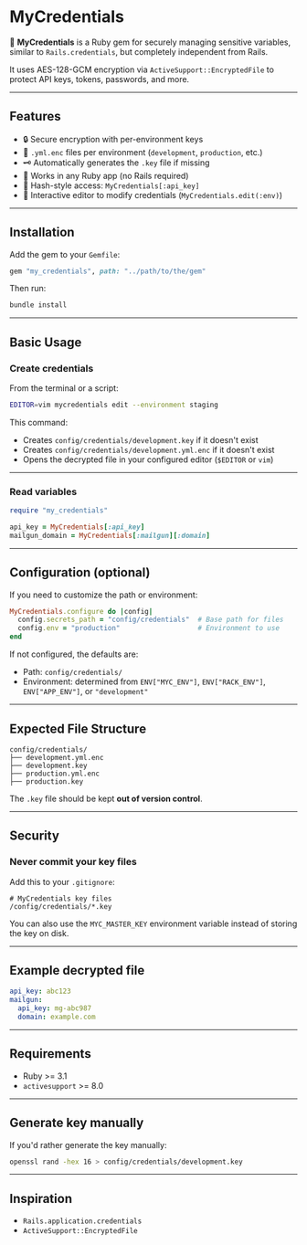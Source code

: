 # MyCredentials

🔐 **MyCredentials** is a Ruby gem for securely managing sensitive variables, similar to `Rails.credentials`, but completely independent from Rails.

It uses AES-128-GCM encryption via `ActiveSupport::EncryptedFile` to protect API keys, tokens, passwords, and more.

---

## Features

- 🔒 Secure encryption with per-environment keys
- 📄 `.yml.enc` files per environment (`development`, `production`, etc.)
- 🗝️ Automatically generates the `.key` file if missing
- 🧪 Works in any Ruby app (no Rails required)
- 🧰 Hash-style access: `MyCredentials[:api_key]`
- 📝 Interactive editor to modify credentials (`MyCredentials.edit(:env)`)

---

## Installation

Add the gem to your `Gemfile`:

```ruby
gem "my_credentials", path: "../path/to/the/gem"
```

Then run:

```bash
bundle install
```

---

## Basic Usage

### Create credentials

From the terminal or a script:

```bash
EDITOR=vim mycredentials edit --environment staging
```

This command:

- Creates `config/credentials/development.key` if it doesn't exist
- Creates `config/credentials/development.yml.enc` if it doesn't exist
- Opens the decrypted file in your configured editor (`$EDITOR` or `vim`)

---

### Read variables

```ruby
require "my_credentials"

api_key = MyCredentials[:api_key]
mailgun_domain = MyCredentials[:mailgun][:domain]
```

---

## Configuration (optional)

If you need to customize the path or environment:

```ruby
MyCredentials.configure do |config|
  config.secrets_path = "config/credentials"  # Base path for files
  config.env = "production"                   # Environment to use
end
```

If not configured, the defaults are:

- Path: `config/credentials/`
- Environment: determined from `ENV["MYC_ENV"]`, `ENV["RACK_ENV"]`, `ENV["APP_ENV"]`, or `"development"`

---

## Expected File Structure

```
config/credentials/
├── development.yml.enc
├── development.key
├── production.yml.enc
├── production.key
```

The `.key` file should be kept **out of version control**.

---

## Security

### Never commit your key files

Add this to your `.gitignore`:

```
# MyCredentials key files
/config/credentials/*.key
```

You can also use the `MYC_MASTER_KEY` environment variable instead of storing the key on disk.

---

## Example decrypted file

```yaml
api_key: abc123
mailgun:
  api_key: mg-abc987
  domain: example.com
```

---

## Requirements

- Ruby >= 3.1
- `activesupport` >= 8.0

---

## Generate key manually

If you'd rather generate the key manually:

```bash
openssl rand -hex 16 > config/credentials/development.key
```

---

## Inspiration

- `Rails.application.credentials`
- `ActiveSupport::EncryptedFile`
